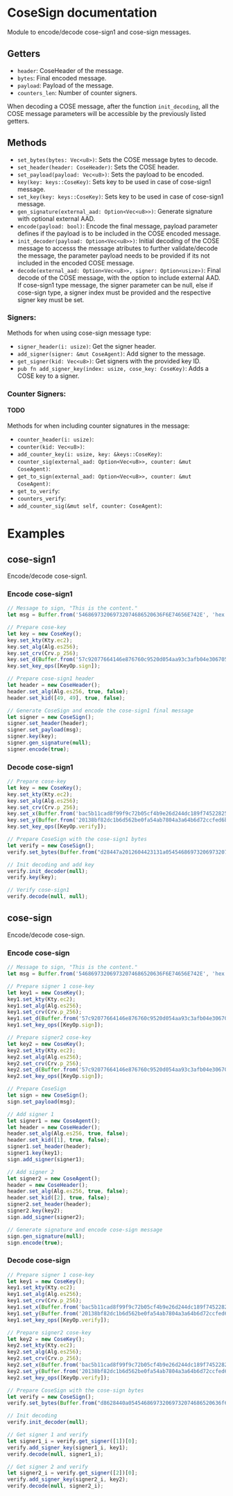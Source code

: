 # CoseSign documentation

Module to encode/decode cose-sign1 and cose-sign messages.

## Getters

- `header`: CoseHeader of the message.
- `bytes`: Final encoded message.
- `payload`: Payload of the message.
- `counters_len`: Number of counter signers.

When decoding a COSE message, after the function `init_decoding`, all the COSE message parameters will be accessible by the previously listed getters.

## Methods 

- `set_bytes(bytes: Vec<u8>)`: Sets the COSE message bytes to decode.
- `set_header(header: CoseHeader)`: Sets the COSE header.
- `set_payload(payload: Vec<u8>)`: Sets the payload to be encoded.
- `key(key: keys::CoseKey)`: Sets key to be used in case of cose-sign1 message.
- `set_key(key: keys::CoseKey)`: Sets key to be used in case of cose-sign1 message.
- `gen_signature(external_aad: Option<Vec<u8>>)`: Generate signature with optional external AAD.
- `encode(payload: bool)`: Encode the final message, payload parameter defines if the payload is to be included in the COSE encoded message.
- `init_decoder(payload: Option<Vec<u8>>)`: Initial decoding of the COSE message to accesss the message atributes to further validate/decode the message, the parameter payload needs to be provided if its not included in the encoded COSE message.
- `decode(external_aad: Option<Vec<u8>>, signer: Option<usize>)`: Final decode of the COSE message, with the option to include external AAD. If cose-sign1 type message, the signer parameter can be null, else if cose-sign type, a signer index must be provided and the respective signer key must be set.

### Signers:

Methods for when using cose-sign message type:

- `signer_header(i: usize)`: Get the signer header.
- `add_signer(signer: &mut CoseAgent)`: Add signer to the message.
- `get_signer(kid: Vec<u8>)`: Get signers with the provided key ID.
- `pub fn add_signer_key(index: usize, cose_key: CoseKey)`: Adds a COSE key to a signer.

### Counter Signers:

#### TODO 

Methods for when including counter signatures in the message:

- `counter_header(i: usize)`: 
- `counter(kid: Vec<u8>)`: 
- `add_counter_key(i: usize, key: &keys::CoseKey)`: 
- `counter_sig(external_aad: Option<Vec<u8>>, counter: &mut CoseAgent)`:
- `get_to_sign(external_aad: Option<Vec<u8>>, counter: &mut CoseAgent)`: 
- `get_to_verify`: 
- `counters_verify`:  
- `add_counter_sig(&mut self, counter: CoseAgent)`: 

# Examples 

## cose-sign1

Encode/decode cose-sign1.

### Encode cose-sign1 
```js
// Message to sign, "This is the content."
let msg = Buffer.from('546869732069732074686520636F6E74656E742E', 'hex');

// Prepare cose-key
let key = new CoseKey();
key.set_kty(Kty.ec2);
key.set_alg(Alg.es256);
key.set_crv(Crv.p_256);
key.set_d(Buffer.from('57c92077664146e876760c9520d054aa93c3afb04e306705db6090308507b4d3', 'hex'));
key.set_key_ops([KeyOp.sign]);

// Prepare cose-sign1 header
let header = new CoseHeader();
header.set_alg(Alg.es256, true, false);
header.set_kid([49, 49], true, false);

// Generate CoseSign and encode the cose-sign1 final message
let signer = new CoseSign();
signer.set_header(header);
signer.set_payload(msg);
signer.key(key);
signer.gen_signature(null);
signer.encode(true);
```

### Decode cose-sign1 
```js
// Prepare cose-key
let key = new CoseKey();
key.set_kty(Kty.ec2);
key.set_alg(Alg.es256);
key.set_crv(Crv.p_256);
key.set_x(Buffer.from('bac5b11cad8f99f9c72b05cf4b9e26d244dc189f745228255a219a86d6a09eff', 'hex'));
key.set_y(Buffer.from('20138bf82dc1b6d562be0fa54ab7804a3a64b6d72ccfed6b6fb6ed28bbfc117e', 'hex'));
key.set_key_ops([KeyOp.verify]);

// Prepare CoseSign with the cose-sign1 bytes
let verify = new CoseSign();
verify.set_bytes(Buffer.from("d28447a2012604423131a054546869732069732074686520636f6e74656e742e58405e84ce5812b0966e6919ff1ac15c030666bae902c0705d1e0a5fbac828437c63b0bb87a95a456835f4d115850adefcf0fd0a5c26027140c10d3e20a890c5eaa7", "hex"));

// Init decoding and add key
verify.init_decoder(null);
verify.key(key);

// Verify cose-sign1
verify.decode(null, null);
```
## cose-sign

Encode/decode cose-sign.

### Encode cose-sign 
```js
// Message to sign, "This is the content."
let msg = Buffer.from('546869732069732074686520636F6E74656E742E', 'hex');

// Prepare signer 1 cose-key
let key1 = new CoseKey();
key1.set_kty(Kty.ec2);
key1.set_alg(Alg.es256);
key1.set_crv(Crv.p_256);
key1.set_d(Buffer.from('57c92077664146e876760c9520d054aa93c3afb04e306705db6090308507b4d3', 'hex'));
key1.set_key_ops([KeyOp.sign]);

// Prepare signer2 cose-key
let key2 = new CoseKey();
key2.set_kty(Kty.ec2);
key2.set_alg(Alg.es256);
key2.set_crv(Crv.p_256);
key2.set_d(Buffer.from('57c92077664146e876760c9520d054aa93c3afb04e306705db6090308507b4d3', 'hex'));
key2.set_key_ops([KeyOp.sign]);

// Prepare CoseSign
let sign = new CoseSign();
sign.set_payload(msg);

// Add signer 1
let signer1 = new CoseAgent();
let header = new CoseHeader();
header.set_alg(Alg.es256, true, false);
header.set_kid([1], true, false);
signer1.set_header(header);
signer1.key(key1);
sign.add_signer(signer1);

// Add signer 2
let signer2 = new CoseAgent();
header = new CoseHeader();
header.set_alg(Alg.es256, true, false);
header.set_kid([2], true, false);
signer2.set_header(header);
signer2.key(key2);
sign.add_signer(signer2);

// Generate signature and encode cose-sign message
sign.gen_signature(null);
sign.encode(true);
```

### Decode cose-sign 
```js
// Prepare signer 1 cose-key 
let key1 = new CoseKey();
key1.set_kty(Kty.ec2);
key1.set_alg(Alg.es256);
key1.set_crv(Crv.p_256);
key1.set_x(Buffer.from('bac5b11cad8f99f9c72b05cf4b9e26d244dc189f745228255a219a86d6a09eff', 'hex'));
key1.set_y(Buffer.from('20138bf82dc1b6d562be0fa54ab7804a3a64b6d72ccfed6b6fb6ed28bbfc117e', 'hex'));
key1.set_key_ops([KeyOp.verify]);

// Prepare signer2 cose-key
let key2 = new CoseKey();
key2.set_kty(Kty.ec2);
key2.set_alg(Alg.es256);
key2.set_crv(Crv.p_256);
key2.set_x(Buffer.from('bac5b11cad8f99f9c72b05cf4b9e26d244dc189f745228255a219a86d6a09eff', 'hex'));
key2.set_y(Buffer.from('20138bf82dc1b6d562be0fa54ab7804a3a64b6d72ccfed6b6fb6ed28bbfc117e', 'hex'));
key2.set_key_ops([KeyOp.verify]);

// Prepare CoseSign with the cose-sign bytes
let verify = new CoseSign();
verify.set_bytes(Buffer.from("d8628440a054546869732069732074686520636f6e74656e742e828346a20126044101a058408d53d4fd916a66c7e93979c0d68938045b35902ab0ae880c503be2830d4c99af187519115debf9e4f54475a2c71c6e6042f4b7d2bcfef9860487b7a4ae36d2cf8346a20126044102a05840ea1664340920c3eff80c6d97c7896b2e42992afa461b734f04bbd33d4237e96f320f1dfdef3cb8f8979456e4dc931403e74d88fc4af77fc9ec5264a27f30a022", "hex"));

// Init decoding
verify.init_decoder(null);

// Get signer 1 and verify
let signer1_i = verify.get_signer([1])[0];
verify.add_signer_key(signer1_i, key1);
verify.decode(null, signer1_i);

// Get signer 2 and verify
let signer2_i = verify.get_signer([2])[0];
verify.add_signer_key(signer2_i, key2);
verify.decode(null, signer2_i);
```
